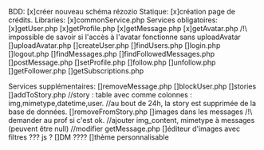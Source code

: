 BDD:
[x]créer nouveau schéma rézozio
Statique:
[x]création page de crédits.
Libraries:
[x]commonService.php
Services obligatoires:
[x]getUser.php
[x]getProfile.php
[x]getMessage.php
[x]getAvatar.php /!\ impossible de savoir si l'accès à l'avatar fonctionne sans uploadAvatar
[]uploadAvatar.php
[]createUser.php
[]findUsers.php
[]login.php
[]logout.php
[]findMessages.php
[]findFollowedMessages.php
[]postMessage.php
[]setProfile.php
[]follow.php
[]unfollow.php
[]getFollower.php
[]getSubscriptions.php

Services supplémentaires:
[]removeMessage.php
[]blockUser.php
[]stories
  []addToStory.php
  //story : table avec comme colonnes : img,mimetype,datetime,user.
  //au bout de 24h, la story est supprimée de la base de données.
  []removeFromStory.php
[]images dans les messages /!\ demander au prof si c'est ok.
  //ajouter img_content, mimetype à messages (peuvent être null)
  //modifier getMessage.php
[]éditeur d'images avec filtres
  ??? js ?
[]DM
  ????
[]thème personnalisable
